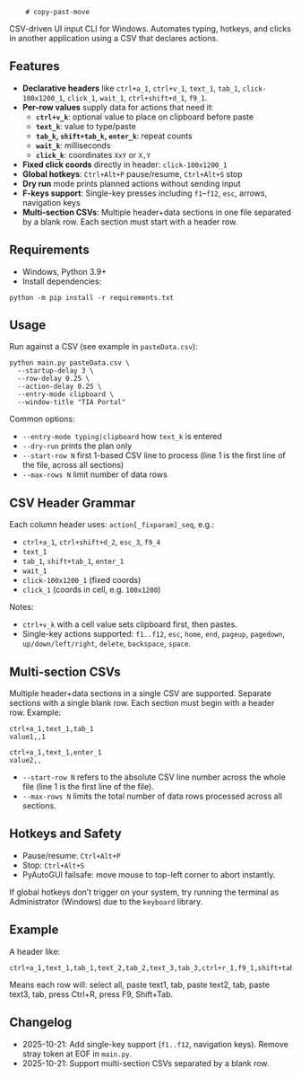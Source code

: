         # copy-past-move

CSV-driven UI input CLI for Windows. Automates typing, hotkeys, and clicks in another application using a CSV that declares actions.

## Features
- **Declarative headers** like `ctrl+a_1`, `ctrl+v_1`, `text_1`, `tab_1`, `click-100x1200_1`, `click_1`, `wait_1`, `ctrl+shift+d_1`, `f9_1`.
- **Per-row values** supply data for actions that need it:
  - **`ctrl+v_k`**: optional value to place on clipboard before paste
  - **`text_k`**: value to type/paste
  - **`tab_k`, `shift+tab_k`, `enter_k`**: repeat counts
  - **`wait_k`**: milliseconds
  - **`click_k`**: coordinates `XxY` or `X,Y`
- **Fixed click coords** directly in header: `click-100x1200_1`
- **Global hotkeys**: `Ctrl+Alt+P` pause/resume, `Ctrl+Alt+S` stop
- **Dry run** mode prints planned actions without sending input
- **F-keys support**: Single-key presses including `f1`–`f12`, `esc`, arrows, navigation keys
- **Multi-section CSVs**: Multiple header+data sections in one file separated by a blank row. Each section must start with a header row.

## Requirements
- Windows, Python 3.9+
- Install dependencies:
```
python -m pip install -r requirements.txt
```

## Usage
Run against a CSV (see example in `pasteData.csv`):
```
python main.py pasteData.csv \
  --startup-delay 3 \
  --row-delay 0.25 \
  --action-delay 0.25 \
  --entry-mode clipboard \
  --window-title "TIA Portal"
```

Common options:
- `--entry-mode typing|clipboard` how `text_k` is entered
- `--dry-run` prints the plan only
- `--start-row N` first 1-based CSV line to process (line 1 is the first line of the file, across all sections)
- `--max-rows N` limit number of data rows

## CSV Header Grammar
Each column header uses: `action[_fixparam]_seq`, e.g.:
- `ctrl+a_1`, `ctrl+shift+d_2`, `esc_3`, `f9_4`
- `text_1`
- `tab_1`, `shift+tab_1`, `enter_1`
- `wait_1`
- `click-100x1200_1` (fixed coords)
- `click_1` (coords in cell, e.g. `100x1200`)

Notes:
- `ctrl+v_k` with a cell value sets clipboard first, then pastes.
- Single-key actions supported: `f1..f12`, `esc`, `home`, `end`, `pageup`, `pagedown`, `up/down/left/right`, `delete`, `backspace`, `space`.

## Multi-section CSVs
Multiple header+data sections in a single CSV are supported. Separate sections with a single blank row. Each section must begin with a header row. Example:
```csv
ctrl+a_1,text_1,tab_1
value1,,1

ctrl+a_1,text_1,enter_1
value2,,
```
- `--start-row N` refers to the absolute CSV line number across the whole file (line 1 is the first line of the file).
- `--max-rows N` limits the total number of data rows processed across all sections.

## Hotkeys and Safety
- Pause/resume: `Ctrl+Alt+P`
- Stop: `Ctrl+Alt+S`
- PyAutoGUI failsafe: move mouse to top-left corner to abort instantly.

If global hotkeys don’t trigger on your system, try running the terminal as Administrator (Windows) due to the `keyboard` library.

## Example
A header like:
```
ctrl+a_1,text_1,tab_1,text_2,tab_2,text_3,tab_3,ctrl+r_1,f9_1,shift+tab_1
```
Means each row will: select all, paste text1, tab, paste text2, tab, paste text3, tab, press Ctrl+R, press F9, Shift+Tab.

## Changelog
- 2025-10-21: Add single-key support (`f1..f12`, navigation keys). Remove stray token at EOF in `main.py`.
- 2025-10-21: Support multi-section CSVs separated by a blank row.
